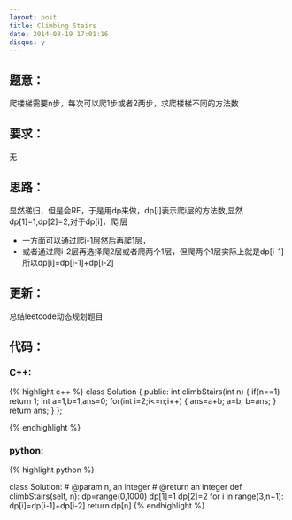 ```yaml
---
layout: post
title: Climbing Stairs
date: 2014-08-19 17:01:16
disqus: y
---
```


## 题意：
爬楼梯需要n步，每次可以爬1步或者2两步，求爬楼梯不同的方法数

## 要求：
无

## 思路：
显然递归，但是会RE，于是用dp来做，dp[i]表示爬i层的方法数,显然dp[1]=1,dp[2]=2,对于dp[i]，爬i层
- 一方面可以通过爬i-1层然后再爬1层，
- 或者通过爬i-2层再选择爬2层或者爬两个1层，但爬两个1层实际上就是dp[i-1]
所以dp[i]=dp[i-1]+dp[i-2]

## 更新：
总结leetcode动态规划题目

## 代码：

### C++:

{% highlight c++ %}
class Solution {
public:
    int climbStairs(int n) {
        if(n==1)
            return 1;
        int a=1,b=1,ans=0;
        for(int i=2;i<=n;i++)
        {
            ans=a+b;
            a=b;
            b=ans;
        }
        return ans;
    }
};


 {% endhighlight %}
### python:

{% highlight python %}

class Solution:
    # @param n, an integer
    # @return an integer
    def climbStairs(self, n):
        dp=range(0,1000)
        dp[1]=1
        dp[2]=2
        for i in range(3,n+1):
            dp[i]=dp[i-1]+dp[i-2]
        return dp[n]
 {% endhighlight %}

